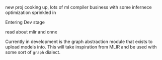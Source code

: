 new proj cooking up, lots of ml compiler business with some infernece optimization sprinkled in


Entering Dev stage

read about mlir and onnx

Currently in development is the graph abstraction module that exists to upload models into. This will take inspiration from MLIR and be used with some sort of `graph` dialect.
